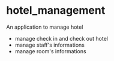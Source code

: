 # hotel_management
An application to manage hotel
- manage check in and check out hotel
- manage staff's informations
- manage room's informations
